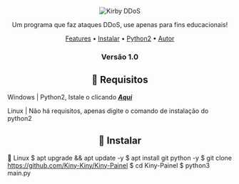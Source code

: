 <p>
<p align="center" ><img alt="Kirby DDoS" src="https://i.postimg.cc/ZqG6Bq1s/R.png"></p>

  <p align="center">
    Um programa que faz ataques DDoS, use apenas para fins educacionais!
  </p>
</p> 



<p align="center">
  <a href="https://github.com/Kiny-Kiny/Kiny-Painel/blob/master/README.md#-features">Features</a> •
  <a href="https://github.com/hamsterdoctor/kirby/files/8884864/Kirby.DoSer.zip">Instalar</a> •
  <a href="https://www.python.org/ftp/python/2.7.15/python-2.7.15.msi">Python2</a> •
  <a href="https://github.com/hamsterdoctor">Autor</a> 
</p>

<h3><p align="center">Versão 1.0</p></h3>
 
<h2 align="center">👀 Requisitos </h2>

Windows | Python2, Istale o clicando [***Aqui***](https://www.python.org/ftp/python/2.7.15/python-2.7.15.msi)


Linux | Não há requisitos, apenas digite o comando de instalação do python2

<h2 align="center">🌸 Instalar </h2>

🐁 Linux
$ apt upgrade && apt update -y
$ apt install git python -y
$ git clone https://github.com/Kiny-Kiny/Kiny-Painel
$ cd Kiny-Painel
$ python3 main.py


